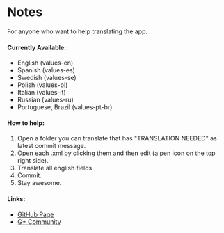 Notes
===========
For anyone who want to help translating the app. 

#### Currently Available:
* English (values-en)
* Spanish (values-es)
* Swedish (values-se)
* Polish (values-pl)
* Italian (values-it)
* Russian (values-ru)
* Portuguese, Brazil (values-pt-br)


#### How to help:
1. Open a folder you can translate that has "TRANSLATION NEEDED" as latest commit message.
2. Open each .xml by clicking them and then edit (a pen icon on the top right side).
3. Translate all english fields.
4. Commit.
5. Stay awesome.

#### Links:
* [GitHub Page](http://jonasborggren.github.io/Notes-Languages)
* [G+ Community](https://plus.google.com/communities/115783926707972963445)

